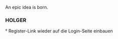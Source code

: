 An epic idea is born.



### HOLGER ###################################

° Register-Link wieder auf die Login-Seite einbauen
